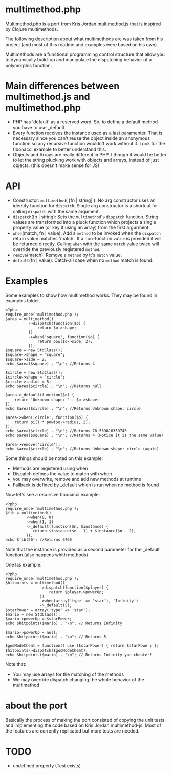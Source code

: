 # multimethod.php

Multimethod.php is a port from [Kris Jordan multimethod.js](https://github.com/KrisJordan/multimethod-js) that is inspired by Clojure multimethods.

The following description about what multimethods are was taken from his project (and most of this readme and examples were based on his own).

Multimethods are a functional programming control structure that allow you
to dynamically build-up and manipulate the dispatching behavior of a 
polymorphic function.

# Main differences between multimethod.js and multimethod.php

- PHP has 'default' as a reserved word. So, to define a default method you have to use _default
- Every function receives the instance used as a last paramenter. That is necessary since you can't reuse the object inside an anonymous function so any recursive function wouldn't work without it. Look for the fibonacci example to better understand this.
- Objects and Arrays are really different in PHP. I though it would be better to let the string plucking work with objects and arrays, instead of just objects. (this doesn't make sense for JS)

# API

- Constructor: `multimethod`( [fn | string] ):  No arg constructor uses an
  identity function for `dispatch`. Single arg constructor is a shortcut for
  calling `dispatch` with the same argument.
- `dispatch`(fn | string): Sets the `multimethod`'s `dispatch` function. String
  values are transformed into a pluck function which projects a single
  property value (or key if using an array) from the first argurment.
- `when`(match, fn | value): Add a `method` to be invoked when the `dispatch`
  return value matches 'match'. If a non-function `value` is provided it will
  be returned directly. Calling `when` with the same `match` value twice will 
  override the previously registered `method`.
- `remove`(match): Remove a `method` by it's `match` value.
- `default`(fn | value): Catch-all case when no `method` match is found.

# Examples

Some examples to show how multimethod works. They may be found in examples folder.

    <?php
    require_once('multimethod.php');
    $area = multimethod()
              ->dispatch(function($o) {
                  return $o->shape;
              })
              ->when("square", function($o) {
                  return pow($o->side, 2);
              });
    $square = new StdClass();
    $square->shape = "square";
    $square->side = 2;
    echo $area($square) . "\n"; //Returns 4

    $circle = new StdClass();
    $circle->shape = "circle";
    $circle->radius = 5;
    echo $area($circle) . "\n"; //Returns null

    $area->_default(function($o) {
        return 'Unknown shape: ' . $o->shape;
    });
    echo $area($circle) . "\n"; //Returns Unknown shape: circle

    $area->when('circle', function($o) {
        return pi() * pow($o->radius, 2);
    });
    echo $area($circle) . "\n"; //Returns 78.539816339745
    echo $area($square) . "\n"; //Returns 4 (Notice it is the same value)

    $area->remove('circle');
    echo $area($circle) . "\n"; //Returns Unknown shape: circle (again)

Some things should be noted on this example:

- Methods are registered using when
- Dispatch defines the value to match with when
- you may overwrite, remove and add new methods at runtime
- Fallback is defined by _default which is run when no method is found

Now let's see a recursive fibonacci example:

    <?php
    require_once('multimethod.php');
    $fib = multimethod()
             ->when(0, 0)
             ->when(1, 1)
             ->_default(function($n, $instance) {
                return $instance($n - 1) + $instance($n - 2);
             });
    echo $fib(20); //Returns 6765

Note that the instance is provided as a second parameter for the _default function (also happens whith methods)

One las example:

    <?php
    require_once('multimethod.php');
    $hitpoints = multimethod()
                   ->dispatch(function($player) {
                       return $player->powerUp;
                   })
                   ->when(array('type' => 'star'), 'Infinity')
                   ->_default(5);
    $starPower = array('type' => 'star');
    $mario = new StdClass();
    $mario->powerUp = $starPower;
    echo $hitpoints($mario) . "\n"; // Returns Infinity

    $mario->powerUp = null;
    echo $hitpoints($mario) . "\n"; // Returns 5

    $godModeCheat = function() use ($starPower) { return $starPower; };
    $hitpoints->dispatch($godModeCheat);
    echo $hitpoints($mario) . "\n"; // Returns Infinity you cheater!

Note that:

- You may use arrays for the matching of the methods
- We may override dispatch changing the whole behavior of the multimethod

# about the port

Basically the process of making the port consisted of copying the unit tests and implementing the code based on Kris Jordan multimethod-js.
Most of the features are currently replicated but more tests are needed.

# TODO

- undefined property (Test exists)